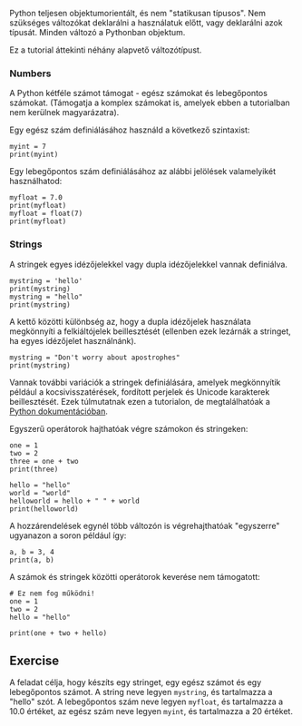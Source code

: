 Python teljesen objektumorientált, és nem "statikusan típusos". Nem szükséges változókat deklarálni a használatuk előtt, vagy deklarálni azok típusát. Minden változó a Pythonban objektum.

Ez a tutorial áttekinti néhány alapvető változótípust.

### Numbers
A Python kétféle számot támogat - egész számokat és lebegőpontos számokat. (Támogatja a komplex számokat is, amelyek ebben a tutorialban nem kerülnek magyarázatra).

Egy egész szám definiálásához használd a következő szintaxist:

    myint = 7
    print(myint)

Egy lebegőpontos szám definiálásához az alábbi jelölések valamelyikét használhatod:

    myfloat = 7.0
    print(myfloat)
    myfloat = float(7)
    print(myfloat)

### Strings

A stringek egyes idézőjelekkel vagy dupla idézőjelekkel vannak definiálva.

    mystring = 'hello'
    print(mystring)
    mystring = "hello"
    print(mystring)

A kettő közötti különbség az, hogy a dupla idézőjelek használata megkönnyíti a felkiáltójelek beillesztését (ellenben ezek lezárnák a stringet, ha egyes idézőjelet használnánk).

    mystring = "Don't worry about apostrophes"
    print(mystring)

Vannak további variációk a stringek definiálására, amelyek megkönnyítik például a kocsivisszatérések, fordított perjelek és Unicode karakterek beillesztését. Ezek túlmutatnak ezen a tutorialon, de megtalálhatóak a [Python dokumentációban](http://docs.python.org/tutorial/introduction.html#strings "Strings in Python Tutorial").

Egyszerű operátorok hajthatóak végre számokon és stringeken:

    one = 1
    two = 2
    three = one + two
    print(three)

    hello = "hello"
    world = "world"
    helloworld = hello + " " + world
    print(helloworld)

A hozzárendelések egynél több változón is végrehajthatóak "egyszerre" ugyanazon a soron például így:

    a, b = 3, 4
    print(a, b)

A számok és stringek közötti operátorok keverése nem támogatott:

    # Ez nem fog működni!
    one = 1
    two = 2
    hello = "hello"
    
    print(one + two + hello)


Exercise
--------

A feladat célja, hogy készíts egy stringet, egy egész számot és egy lebegőpontos számot. A string neve legyen `mystring`, és tartalmazza a "hello" szót. A lebegőpontos szám neve legyen `myfloat`, és tartalmazza a 10.0 értéket, az egész szám neve legyen `myint`, és tartalmazza a 20 értéket.